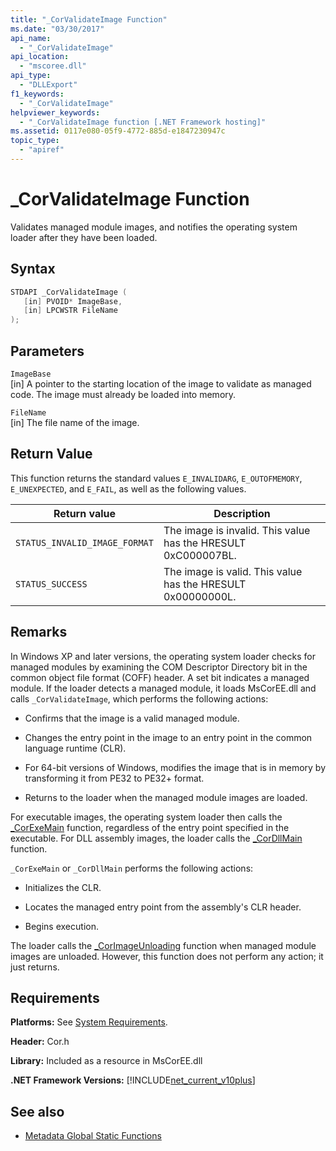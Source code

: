 ```yaml
---
title: "_CorValidateImage Function"
ms.date: "03/30/2017"
api_name: 
  - "_CorValidateImage"
api_location: 
  - "mscoree.dll"
api_type: 
  - "DLLExport"
f1_keywords: 
  - "_CorValidateImage"
helpviewer_keywords: 
  - "_CorValidateImage function [.NET Framework hosting]"
ms.assetid: 0117e080-05f9-4772-885d-e1847230947c
topic_type: 
  - "apiref"
---
```

# _CorValidateImage Function
Validates managed module images, and notifies the operating system loader after they have been loaded.  
  
## Syntax  
  
```cpp  
STDAPI _CorValidateImage (
   [in] PVOID* ImageBase,  
   [in] LPCWSTR FileName  
);  
```  
  
## Parameters  
 `ImageBase`  
 [in] A pointer to the starting location of the image to validate as managed code. The image must already be loaded into memory.  
  
 `FileName`  
 [in] The file name of the image.  
  
## Return Value  
 This function returns the standard values `E_INVALIDARG`, `E_OUTOFMEMORY`, `E_UNEXPECTED`, and `E_FAIL`, as well as the following values.  
  
|Return value|Description|  
|------------------|-----------------|  
|`STATUS_INVALID_IMAGE_FORMAT`|The image is invalid. This value has the HRESULT 0xC000007BL.|  
|`STATUS_SUCCESS`|The image is valid. This value has the HRESULT 0x00000000L.|  
  
## Remarks  
 In Windows XP and later versions, the operating system loader checks for managed modules by examining the COM Descriptor Directory bit in the common object file format (COFF) header. A set bit indicates a managed module. If the loader detects a managed module, it loads MsCorEE.dll and calls `_CorValidateImage`, which performs the following actions:  
  
- Confirms that the image is a valid managed module.  
  
- Changes the entry point in the image to an entry point in the common language runtime (CLR).  
  
- For 64-bit versions of Windows, modifies the image that is in memory by transforming it from PE32 to PE32+ format.  
  
- Returns to the loader when the managed module images are loaded.  
  
 For executable images, the operating system loader then calls the [_CorExeMain](corexemain-function.md) function, regardless of the entry point specified in the executable. For DLL assembly images, the loader calls the [_CorDllMain](cordllmain-function.md) function.  
  
 `_CorExeMain` or `_CorDllMain` performs the following actions:  
  
- Initializes the CLR.  
  
- Locates the managed entry point from the assembly's CLR header.  
  
- Begins execution.  
  
 The loader calls the [_CorImageUnloading](corimageunloading-function.md) function when managed module images are unloaded. However, this function does not perform any action; it just returns.  
  
## Requirements  
 **Platforms:** See [System Requirements](../../get-started/system-requirements.md).  
  
 **Header:** Cor.h  
  
 **Library:** Included as a resource in MsCorEE.dll  
  
 **.NET Framework Versions:** [!INCLUDE[net_current_v10plus](../../../../includes/net-current-v10plus-md.md)]  
  
## See also

- [Metadata Global Static Functions](../metadata/metadata-global-static-functions.md)
